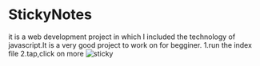# StickyNotes
it is a web development project in which I included the technology of javascript.It is a very good project to work on for begginer.
1.run the index file
2.tap,click on more
![sticky](https://user-images.githubusercontent.com/75304854/118371139-cbaaff00-b5c8-11eb-9129-8f03a1481d8b.PNG)

